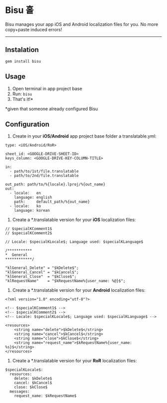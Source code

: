 Bisu 홀
========

Bisu manages your app iOS and Android localization files for you. No more copy+paste induced errors!

---

Instalation
-----
  
```
gem install bisu
```

Usage
-----

1. Open terminal in app project base
1. Run: `bisu`
1. That's it!*

*given that someone already configured Bisu

Configuration
-----

1. Create in your **iOS/Android** app project base folder a translatable.yml:

  ```
  type: <iOS/Android/RoR>
  
  sheet_id: <GOOGLE-DRIVE-SHEET-ID>
  keys_column: <GOOGLE-DRIVE-KEY-COLUMN-TITLE>
  
  in:
    - path/to/1st/file.translatable
    - path/to/2nd/file.translatable
  
  out_path: path/to/%{locale}.lproj/%{out_name}
  out:
    - locale:   en
      language: english
      path:     default_path/%{out_name}
    - locale:   ko
      language: korean
  ```

1. Create a \*.translatable version for your **iOS** localization files:

  ```
  // $specialKComment1$
  // $specialKComment2$
  
  // Locale: $specialKLocale$; Language used: $specialKLanguage$
  
  /***********
  *  General
  ************/
  
  "klGeneral_Delete" = "$kDelete$";
  "klGeneral_Cancel" = "$kCancel$";
  "klGeneral_Close"  = "$kClose$";
  "klRequestName"    = "$kRequestName%{user_name: %@}$";
  ```

1. Create a \*.translatable version for your **Android** localization files:

  ```
  <?xml version="1.0" encoding="utf-8"?>
  
  <!-- $specialKComment1$ -->
  <!-- $specialKComment2$ -->
  <!-- Locale: $specialKLocale$; Language used: $specialKLanguage$ -->
  
  <resources>
      <string name="delete">$kDelete$</string>
      <string name="cancel">$kCancel$</string>
      <string name="close">$kClose$</string>
      <string name="request_name">$kRequestName%{user_name: %s}$</string>
  </resources>
  ```
  
1. Create a \*.translatable version for your **RoR** localization files:

  ```
  $specialKLocale$:
    resources:
      delete: $kDelete$
      cancel: $kCancel$
      close: $kClose$
    messages:
      request_name: $kRequestName$
  ```
